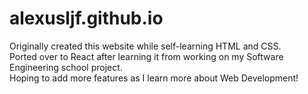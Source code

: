 # alexusljf.github.io
Originally created this website while self-learning HTML and CSS. <br>
Ported over to React after learning it from working on my Software Engineering school project. <br> 
Hoping to add more features as I learn more about Web Development!
